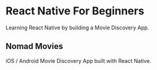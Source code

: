 # React Native For Beginners

Learning React Native by building a Movie Discovery App.

## Nomad Movies

iOS / Android Movie Discovery App built with React Native.
